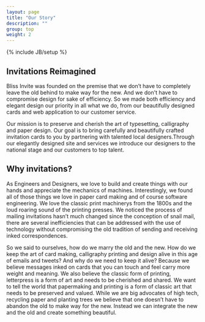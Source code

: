 ```yaml
---
layout: page
title: "Our Story"
description: ""
group: top
weight: 2
---
```

{% include JB/setup %}

<h2>Invitations Reimagined</h2>

<p>Bliss Invite was founded on the premise that we don’t have to completely leave the old behind to make way for the new. And we don't have to compromise design for sake of efficiency. So we made both efficiency and elegant design our priority in all what we do, from our beautifully designed cards and web application to our customer service.</p>

<p>Our mission is to preserve and cherish the art of typesetting, calligraphy and paper design. Our goal is to bring carefully and beautifully crafted invitation cards to you by partnering with talented local designers.Through our elegantly designed site and services we introduce our designers to the national stage and our customers to top talent.</p>

<h2>Why invitations?</h2>

<p>As Engineers and Designers, we love to build and create things with our hands and appreciate the mechanics of machines. Interestingly, we found all of those things we love in paper card making and of course software engineering. We love the classic print machinerys from the 1800s and the loud roaring sound of the printing presses. We noticed the process of mailing invitations hasn’t much changed since the conception of snail mail, there are several inefficiencies that can be addressed with the use of technology without compromising the old tradition of sending and receiving inked correspondences.</p>

<p>So we said to ourselves, how do we marry the old and the new. How do we keep the art of card making, calligraphy printing and design alive in this age of emails and tweets? And why do we need to keep it alive? Because we believe messages inked on cards that you can touch and feel carry more weight and meaning.  We also believe the classic form of printing, letterpress is a form of art and needs to be cherished and shared. We want to tell the world that papermaking and printing is a form of classic art that needs to be preserved and valued. While we are big advocates of high tech, recycling paper and planting trees we believe that one doesn’t have to abandon the old to make way for the new. Instead we can integrate the new and the old and create something beautiful.</p>